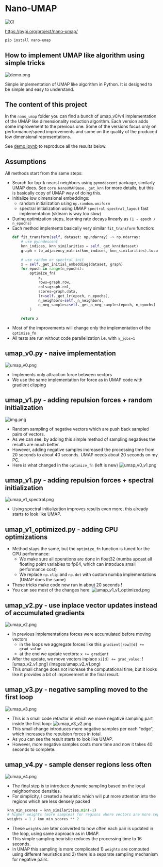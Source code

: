 # Nano-UMAP

![CI](https://github.com/kmkolasinski/nano-umap/actions/workflows/main.yml/badge.svg)

https://pypi.org/project/nano-umap/
```bash
pip install nano-umap
```

## How to implement UMAP like algorithm using simple tricks
![demo.png](images/demo.png)

Simple implementation of UMAP like algorithm in Python. It is designed to be simple 
and easy to understand. 


## The content of this project

In the `nano_umap` folder you can find a bunch of umap_v0/v4 implementation of the UMAP
like dimensionality reduction algorithm. Each version adds some improvement to the previous
one. Some of the versions focus only on performance/speed improvements and some on the quality 
of the produced low dimensional representations.

See [demo.ipynb](notebooks/demo.ipynb) to reproduce all the results below.

## Assumptions 

All methods start from the same steps:
* Search for top-k nearst neighbors using `pynndescent` package, similarly UMAP does. See
  `core.NanoUMAPBase._get_knn` for more details, but this is basically copy of UMAP way of doing 
  this.
* Initialize low dimensional embeddings:
  * random initialization using `np.random.uniform`
  * spectral initialization using UMAP `spectral.spectral_layout` fast implementation (sklearn is way too slow)
* During optimization steps, learning rate decays linearly as `(1 - epoch / n_epochs)`
* Each method implements basically very similar `fit_transform` function:
   ```python
   def fit_transform(self, dataset: np.ndarray) -> np.ndarray:
       # use pynndescent
       knn_indices, knn_similarities = self._get_knn(dataset)        
       graph = to_adjacency_matrix(knn_indices, knn_similarities).tocoo()
        
       # use random or spectral init
       x = self._get_initial_embedding(dataset, graph)
       for epoch in range(n_epochs):
           optimize_fn(
               x,
               rows=graph.row,
               cols=graph.col,
               scores=graph.data,
               lr=self._get_lr(epoch, n_epochs),
               n_neighbors=self._n_neighbors,
               n_neg_samples=self._get_n_neg_samples(epoch, n_epochs)
           )
    
       return x
   ```
* Most of the improvements will change only the implementation of the `optimize_fn`
* All tests are run without code parallelization i.e. with `n_jobs=1`


## umap_v0.py - naive implementation
![umap_v0.png](images/umap_v0.png)
* Implements only attraction force between vectors 
* We use the same implementation for force as in UMAP code with gradient clipping

## umap_v1.py - adding repulsion forces + random initialization
![img.png](images/umap_v1.png)
* Random sampling of negative vectors which are push back sampled pairs of vectors.
* As we can see, by adding this simple method of sampling negatives the results are much better.
* However, adding negative samples increased the processing time from 20 seconds to about 40 
  seconds. UMAP needs about 20 seconds on my PC. 
* Here is what changed in the `optimize_fn` (left is new)
![umap_v0_v1.png](images/umap_v0_v1.png)

## umap_v1.py - adding repulsion forces + spectral initialization
![umap_v1_spectral.png](images/umap_v1_spectral.png)
* Using spectral initialization improves results even more, this already starts to look like UMAP.

## umap_v1_optimized.py - adding CPU optimizations
* Method stays the same, but the `optimize_fn` function is tuned for the CPU performance:
  * We make sure all operations are done in float32 (numba upcast all floating point variables 
    to fp64, which can introduce small performance cost)
  * We replace `np.clip` and `np.dot` with custom numba implementations (UMAP does the same)
* These tricks make code now run in about 20 seconds !
* You can see most of the changes here: ![umap_v1_v1_optimized.png](images/umap_v1_v1_optimized.png)


## umap_v2.py - use inplace vector updates instead of accumulated gradients
![umap_v2.png](images/umap_v2.png)
* In previous implementations forces were accumulated before moving vectors
  * in the loops we aggregate forces like this `gradient[row][d] += grad_value`
  * at the end we update vectors: `x += gradient`
* After the update, we move vectors inplace `xi[d] += grad_value`: ![umap_v2_v1.png]
  (images/umap_v2_v1.png)  
* This small change does not increase the computational time, but it looks like it provides a 
  bit of improvement in the final result.

## umap_v3.py - negative sampling moved to the first loop
![umap_v3.png](images/umap_v3.png)
* This is a small code refactor in which we move negative sampling part inside the first loop: ![umap_v3_v2.png](images/umap_v3_v2.png)
* This small change introduces more negative samples per each "edge", which increases the 
  repulsion forces in total.
* As you can see the result starts to look like UMAP.
* However, more negative samples costs more time and now it takes 40 seconds to complete.

## umap_v4.py - sample denser regions less often
![umap_v4.png](images/umap_v4.png)
* The final step is to introduce dynamic sampling based on the local neighborhood densities. 
* For simplicity, I created a heuristic which will put more attention into the regions which are 
  less densely packed
 ```python
  knn_min_scores = knn_similarities.min(-1)
  # higher weights (more samples) for regions where vectors are more separated 
  weights = 1 / knn_min_scores ** 2
 ```
* These `weights` are later converted to how often each pair is updated in the loop, using same 
  approach as in UMAP.
* This simple sampling heuristic reduces the processing time to 16 seconds.
* In UMAP this sampling is more complicated 1) `weights` are computed using different heuristics 
  and 2) there is a separate sampling mechanism for negative pairs.
